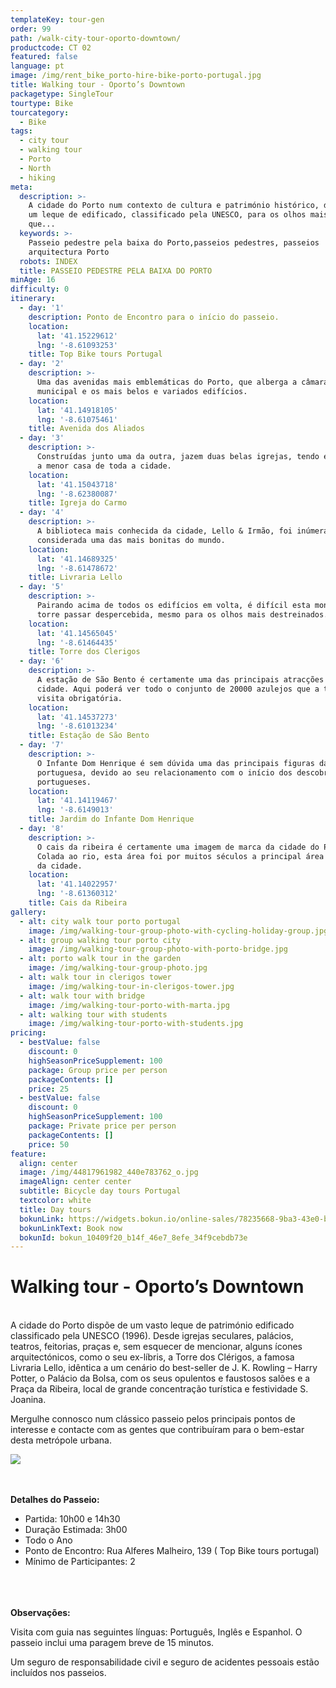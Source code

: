 ```yaml
---
templateKey: tour-gen
order: 99
path: /walk-city-tour-oporto-downtown/
productcode: CT 02
featured: false
language: pt
image: /img/rent_bike_porto-hire-bike-porto-portugal.jpg
title: Walking tour - Oporto’s Downtown
packagetype: SingleTour
tourtype: Bike
tourcategory:
  - Bike
tags:
  - city tour
  - walking tour
  - Porto
  - North
  - hiking
meta:
  description: >-
    A cidade do Porto num contexto de cultura e património histórico, dispõe de
    um leque de edificado, classificado pela UNESCO, para os olhos mais curiosos
    que...
  keywords: >-
    Passeio pedestre pela baixa do Porto,passeios pedestres, passeios
    arquitectura Porto
  robots: INDEX
  title: PASSEIO PEDESTRE PELA BAIXA DO PORTO
minAge: 16
difficulty: 0
itinerary:
  - day: '1'
    description: Ponto de Encontro para o início do passeio.
    location:
      lat: '41.15229612'
      lng: '-8.61093253'
    title: Top Bike tours Portugal
  - day: '2'
    description: >-
      Uma das avenidas mais emblemáticas do Porto, que alberga a câmara
      municipal e os mais belos e variados edifícios.
    location:
      lat: '41.14918105'
      lng: '-8.61075461'
    title: Avenida dos Aliados
  - day: '3'
    description: >-
      Construídas junto uma da outra, jazem duas belas igrejas, tendo entre elas
      a menor casa de toda a cidade.
    location:
      lat: '41.15043718'
      lng: '-8.62380087'
    title: Igreja do Carmo
  - day: '4'
    description: >-
      A biblioteca mais conhecida da cidade, Lello & Irmão, foi inúmeras vezes
      considerada uma das mais bonitas do mundo.
    location:
      lat: '41.14689325'
      lng: '-8.61478672'
    title: Livraria Lello
  - day: '5'
    description: >-
      Pairando acima de todos os edifícios em volta, é difícil esta monumental
      torre passar despercebida, mesmo para os olhos mais destreinados.
    location:
      lat: '41.14565045'
      lng: '-8.61464435'
    title: Torre dos Clerigos
  - day: '6'
    description: >-
      A estação de São Bento é certamente uma das principais atracções da
      cidade. Aqui poderá ver todo o conjunto de 20000 azulejos que a tornam
      visita obrigatória.
    location:
      lat: '41.14537273'
      lng: '-8.61013234'
    title: Estação de São Bento
  - day: '7'
    description: >-
      O Infante Dom Henrique é sem dúvida uma das principais figuras da história
      portuguesa, devido ao seu relacionamento com o início dos descobrimentos
      portugueses.
    location:
      lat: '41.14119467'
      lng: '-8.6149013'
    title: Jardim do Infante Dom Henrique
  - day: '8'
    description: >-
      O cais da ribeira é certamente uma imagem de marca da cidade do Porto.
      Colada ao rio, esta área foi por muitos séculos a principal área comercial
      da cidade.
    location:
      lat: '41.14022957'
      lng: '-8.61360312'
    title: Cais da Ribeira
gallery:
  - alt: city walk tour porto portugal
    image: /img/walking-tour-group-photo-with-cycling-holiday-group.jpg
  - alt: group walking tour porto city
    image: /img/walking-tour-group-photo-with-porto-bridge.jpg
  - alt: porto walk tour in the garden
    image: /img/walking-tour-group-photo.jpg
  - alt: walk tour in clerigos tower
    image: /img/walking-tour-in-clerigos-tower.jpg
  - alt: walk tour with bridge
    image: /img/walking-tour-porto-with-marta.jpg
  - alt: walking tour with students
    image: /img/walking-tour-porto-with-students.jpg
pricing:
  - bestValue: false
    discount: 0
    highSeasonPriceSupplement: 100
    package: Group price per person
    packageContents: []
    price: 25
  - bestValue: false
    discount: 0
    highSeasonPriceSupplement: 100
    package: Private price per person
    packageContents: []
    price: 50
feature:
  align: center
  image: /img/44817961982_440e783762_o.jpg
  imageAlign: center center
  subtitle: Bicycle day tours Portugal
  textcolor: white
  title: Day tours
  bokunLink: https://widgets.bokun.io/online-sales/78235668-9ba3-43e0-b6a9-4b5322217da3/experience/270680?partialView=1
  bokunLinkText: Book now
  bokunId: bokun_10409f20_b14f_46e7_8efe_34f9cebdb73e
---
```

# Walking tour - Oporto’s Downtown

\
A cidade do Porto dispõe de um vasto leque de património edificado classificado pela UNESCO (1996). Desde igrejas seculares, palácios, teatros, feitorias, praças e, sem esquecer de mencionar, alguns ícones arquitectónicos, como o seu ex-líbris, a Torre dos Clérigos, a famosa Livraria Lello, idêntica a um cenário do best-seller de J. K. Rowling – Harry Potter, o Palácio da Bolsa, com os seus opulentos e faustosos salões e a Praça da Ribeira, local de grande concentração turística e festividade S. Joanina.

Mergulhe connosco num clássico passeio pelos principais pontos de interesse e contacte com as gentes que contribuíram para o bem-estar desta metrópole urbana.

![](/img/oporto-walk-tour.png)

\
\
**Detalhes do Passeio:**

* Partida: 10h00 e 14h30
* Duração Estimada: 3h00
* Todo o Ano
* Ponto de Encontro: Rua Alferes Malheiro, 139 ( Top Bike tours portugal)
* Mínimo de Participantes: 2

\
\
\
**Observações:**

Visita com guia nas seguintes línguas: Português, Inglês e Espanhol. O passeio inclui uma paragem breve de 15 minutos.

Um seguro de responsabilidade civil e seguro de acidentes pessoais estão incluídos nos passeios.
